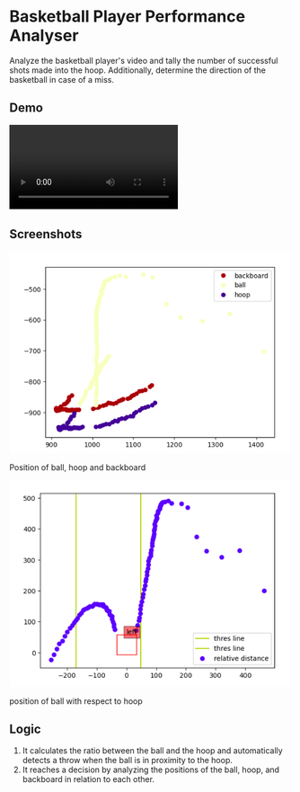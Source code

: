 
# Basketball Player Performance Analyser

Analyze the basketball player's video and tally the number of successful shots made into the hoop. Additionally, determine the direction of the basketball in case of a miss.



## Demo

![Watch the video](output_data/basketball_output.mp4)


## Screenshots

![](output_data/Screenshot%20from%202023-09-16%2019-13-45.png)

Position of ball, hoop and backboard

![](output_data/Screenshot%20from%202023-09-16%2019-13-01.png)

position of ball with respect to hoop

## Logic

1. It calculates the ratio between the ball and the hoop and automatically detects a throw when the ball is in proximity to the hoop.
2. It reaches a decision by analyzing the positions of the ball, hoop, and backboard in relation to each other.


